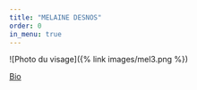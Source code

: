```yaml
---
title: "MELAINE DESNOS"
order: 0
in_menu: true
---
```

![Photo du visage]({% link images/mel3.png %}) 

<a href="Bio.html" class="bouton">Bio</a> 